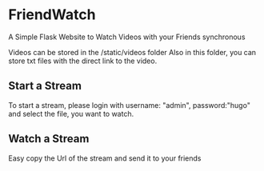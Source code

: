# FriendWatch
A Simple Flask Website to Watch Videos with your Friends synchronous

Videos can be stored in the /static/videos folder
Also in this folder, you can store txt files with the direct link to the video.

## Start a Stream
To start a stream, please login with username: "admin", password:"hugo" and select the file, you want to watch.

## Watch a Stream
Easy copy the Url of the stream and send it to your friends

